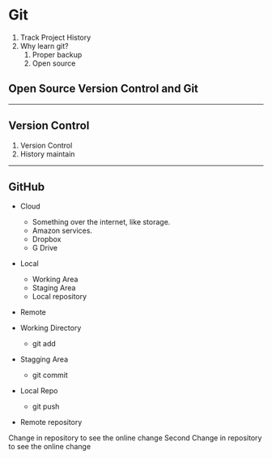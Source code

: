 # Git
1. Track Project History
2. Why learn git?
   1. Proper backup
   2. Open source
## Open Source Version Control and Git 
---
## Version Control
1. Version Control
2. History maintain

---
## GitHub
- Cloud
  - Something over the internet, like storage.
  - Amazon services.
  - Dropbox
  - G Drive

- Local
  - Working Area
  - Staging Area
  - Local repository

- Remote

- Working Directory
  - git add
- Stagging Area
  - git commit
- Local Repo
  - git push
- Remote repository

Change in repository to see the online change
Second Change in repository to see the online change
